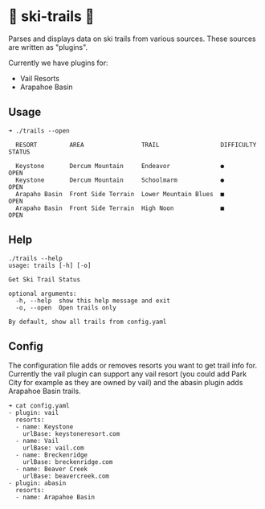 # 🌲 ski-trails 🌲

Parses and displays data on ski trails from various sources. These sources are written as "plugins". 

Currently we have plugins for:
- Vail Resorts
- Arapahoe Basin 


## Usage
```
➜ ./trails --open

  RESORT         AREA                TRAIL                 DIFFICULTY  STATUS

  Keystone       Dercum Mountain     Endeavor              ●           OPEN
  Keystone       Dercum Mountain     Schoolmarm            ●           OPEN
  Arapaho Basin  Front Side Terrain  Lower Mountain Blues  ■           OPEN
  Arapaho Basin  Front Side Terrain  High Noon             ■           OPEN
```

## Help
```
./trails --help
usage: trails [-h] [-o]

Get Ski Trail Status

optional arguments:
  -h, --help  show this help message and exit
  -o, --open  Open trails only

By default, show all trails from config.yaml
```

## Config
The configuration file adds or removes resorts you want to get trail info for. Currently the vail plugin can support any vail resort (you could add Park City for example as they are owned by vail) and the abasin plugin adds Arapahoe Basin trails.

```
➜ cat config.yaml
- plugin: vail
  resorts:
  - name: Keystone
    urlBase: keystoneresort.com
  - name: Vail
    urlBase: vail.com
  - name: Breckenridge
    urlBase: breckenridge.com
  - name: Beaver Creek
    urlBase: beavercreek.com
- plugin: abasin
  resorts:
  - name: Arapahoe Basin
```
